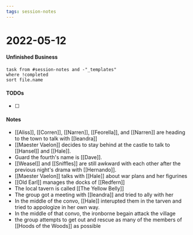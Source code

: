 ```yaml
---
tags: session-notes
---
```


# 2022-05-12

#### Unfinished Business
```dataview
task from #session-notes and -"_templates"
where !completed
sort file.name
```

#### TODOs
- [ ] 

#### Notes

- [[Aliss]], [[Corren]], [[Narren]], [[Feorella]], and [[Narren]] are heading to the town to talk with [[Ieandra]]
- [[Maester Vaelon]] decides to stay behind at the castle to talk to [[Hansel]] and [[Hale]].
- Guard the fourth's name is [[Dave]].
- [[Weasel]] and [[Sniffles]] are still awkward with each other after the previous night's drama with [[Hernando]].
- [[Maester Vaelon]] talks with [[Hale]] about war plans and her figurines
- [[Old Earl]] manages the docks of [[Redfern]]
- The local tavern is called [[The Yellow Belly]] 
- The group got a meeting with [[Ieandra]] and tried to ally with her
- In the middle of the convo, [[Hale]] interupted them in the tarven and tried to appologize in her own way.
- In the middle of that convo, the ironborne begain attack the village
- the group attempts to get out and rescue as many of the members of [[Hoods of the Woods]] as possible